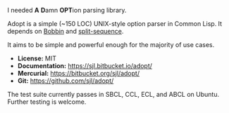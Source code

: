 I needed **A** **D**amn **OPT**ion parsing library.

Adopt is a simple (~150 LOC) UNIX-style option parser in Common Lisp.
It depends on [Bobbin][] and [split-sequence][].

It aims to be simple and powerful enough for the majority of use cases.

* **License:** MIT
* **Documentation:** <https://sjl.bitbucket.io/adopt/>
* **Mercurial:** <https://bitbucket.org/sjl/adopt/>
* **Git:** <https://github.com/sjl/adopt/>

The test suite currently passes in SBCL, CCL, ECL, and ABCL on Ubuntu.  Further
testing is welcome.

[Bobbin]: https://github.com/sjl/bobbin
[split-sequence]: https://www.cliki.net/split-sequence
